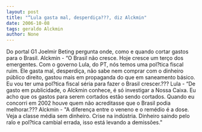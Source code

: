 ```yaml
---
layout: post
title: "“Lula gasta mal, desperdiça???, diz Alckmin"
date: 2006-10-08
tags: geraldo Alckmin
author: None
---
```

Do portal G1
Joelmir Beting pergunta onde, como e quando cortar gastos para o Brasil.
Alckmin - “O Brasil não cresce. Hoje cresce um terço dos emergentes. Com o governo Lula, do PT, nós temos uma pol?tica fiscal ruim. Ele gasta mal, desperdiça, não sabe nem comprar com o dinheiro público direito, gastou mais em propaganda do que em saneamento básico. Eu vou ter uma pol?tica fiscal séria para fazer o Brasil crescer.???
Lula - “De gasto em publicidade, o Alckmin conhece, é só investigar a Nossa Caixa. Eu acho que os gastos para serem cortados estão sendo cortados. Quando eu concorri em 2002 houve quem não acreditasse que o Brasil podia melhorar.???
Alckmin - \"A diferença entre o veneno e o remédio é a dose. Veja a classe média sem dinheiro. Crise na indústria. Dinheiro saindo pelo ralo e pol?tica cambial errada, isso está levando a demissões.\" 